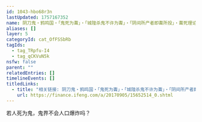 ```yaml
---
id: 1043-hbo68r3n
lastUpdated: 1757167352
name: 阴刀鬼・鸦鸣国・「鬼死为聻」・「城隍杀鬼不许为聻」・「阴间所产者即聻所投」・聻死理论的互联网起源考证
aliases: []
layer: 5
categoryId: cat_OfFSSbRb
tagIds:
  - tag_TRpfu-I4
  - tag_qCKVuN5k
nsfw: false
parent: ""
relatedEntries: []
timelineEvents: []
titledLinks:
  - title: "相关链接: 阴刀鬼・鸦鸣国・「鬼死为聻」・「城隍杀鬼不许为聻」・「阴间所产者即聻所投」・聻死理论的互联网起源考证"
    url: https://finance.ifeng.com/a/20170905/15652514_0.shtml
---
```


若人死为鬼，鬼界不会人口爆炸吗？